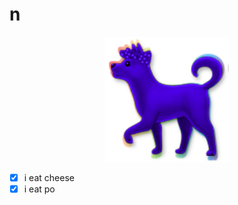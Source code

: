 # n

<center>
  <img alt="" src="https://raw.githubusercontent.com/chee/n/master/icon.png" width=200>
</center>

- [x] i eat cheese
- [x] i eat po
